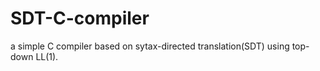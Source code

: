 # SDT-C-compiler
a simple C compiler based on sytax-directed translation(SDT) using top-down LL(1).
